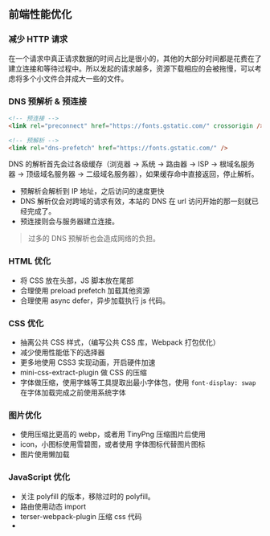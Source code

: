 ## 前端性能优化

### 减少 HTTP 请求

在一个请求中真正请求数据的时间占比是很小的，其他的大部分时间都是花费在了建立连接和等待过程中。所以发起的请求越多，资源下载相应的会被拖慢，可以考虑将多个小文件合并成大一些的文件。


### DNS 预解析 & 预连接

```html
<!-- 预连接 -->
<link rel="preconnect" href="https://fonts.gstatic.com/" crossorigin />

<!-- 预解析 -->
<link rel="dns-prefetch" href="https://fonts.gstatic.com/" />
```

DNS 的解析首先会过各级缓存（浏览器 -> 系统 -> 路由器 -> ISP -> 根域名服务器 -> 顶级域名服务器 -> 二级域名服务器），如果缓存命中直接返回，停止解析。

- 预解析会解析到 IP 地址，之后访问的速度更快
- DNS 解析仅会对跨域的请求有效，本站的 DNS 在 url 访问开始的那一刻就已经完成了。 
- 预连接则会与服务器建立连接。

> 过多的 DNS 预解析也会造成网络的负担。

### HTML 优化

- 将 CSS 放在头部，JS 脚本放在尾部
- 合理使用 preload prefetch 加载其他资源
- 合理使用 async defer，异步加载执行 js 代码。

### CSS 优化

- 抽离公共 CSS 样式，（编写公共 CSS 库，Webpack 打包优化）
- 减少使用性能低下的选择器
- 更多地使用 CSS3 实现动画，开启硬件加速
- mini-css-extract-plugin 做 CSS 的压缩
- 字体做压缩，使用字蛛等工具提取出最小字体包，使用 `font-display: swap ` 在字体加载完成之前使用系统字体

### 图片优化

- 使用压缩比更高的 webp，或者用 TinyPng 压缩图片后使用
- icon，小图标使用雪碧图，或者使用 字体图标代替图片图标
- 图片使用懒加载


### JavaScript 优化

- 关注 polyfill 的版本，移除过时的 polyfill。
- 路由使用动态 import 
- terser-webpack-plugin 压缩 css 代码
- 
